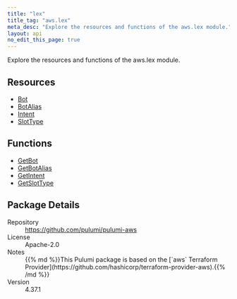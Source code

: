 ```yaml
---
title: "lex"
title_tag: "aws.lex"
meta_desc: "Explore the resources and functions of the aws.lex module."
layout: api
no_edit_this_page: true
---
```


<!-- WARNING: this file was generated by Pulumi Docs Generator. -->
<!-- Do not edit by hand unless you're certain you know what you are doing! -->

Explore the resources and functions of the aws.lex module.

<h2 id="resources">Resources</h2>
<ul class="api">
    <li><a href="bot" title="Bot"><span class="api-symbol api-symbol--resource"></span>Bot</a></li>
    <li><a href="botalias" title="BotAlias"><span class="api-symbol api-symbol--resource"></span>BotAlias</a></li>
    <li><a href="intent" title="Intent"><span class="api-symbol api-symbol--resource"></span>Intent</a></li>
    <li><a href="slottype" title="SlotType"><span class="api-symbol api-symbol--resource"></span>SlotType</a></li>
</ul>

<h2 id="functions">Functions</h2>
<ul class="api">
    <li><a href="getbot" title="GetBot"><span class="api-symbol api-symbol--function"></span>GetBot</a></li>
    <li><a href="getbotalias" title="GetBotAlias"><span class="api-symbol api-symbol--function"></span>GetBotAlias</a></li>
    <li><a href="getintent" title="GetIntent"><span class="api-symbol api-symbol--function"></span>GetIntent</a></li>
    <li><a href="getslottype" title="GetSlotType"><span class="api-symbol api-symbol--function"></span>GetSlotType</a></li>
</ul>

<h2 id="package-details">Package Details</h2>
<dl class="package-details">
	<dt>Repository</dt>
	<dd><a href="https://github.com/pulumi/pulumi-aws">https://github.com/pulumi/pulumi-aws</a></dd>
	<dt>License</dt>
	<dd>Apache-2.0</dd>
	<dt>Notes</dt>
	<dd>{{% md %}}This Pulumi package is based on the [`aws` Terraform Provider](https://github.com/hashicorp/terraform-provider-aws).{{% /md %}}</dd>
	<dt>Version</dt>
	<dd>4.37.1</dd>
</dl>

